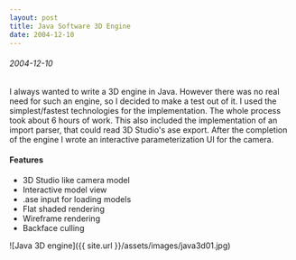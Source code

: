 ```yaml
---
layout: post
title: Java Software 3D Engine
date: 2004-12-10
---
```


###### 2004-12-10

I always wanted to write a 3D engine in Java. However there was no real need for
such an engine, so I decided to make a test out of it. I used the simplest/fastest
technologies for the implementation. The whole process took about 6 hours of work.
This also included the implementation of an import parser, that could read 3D Studio's
ase export. After the completion of the engine I wrote an interactive parameterization
UI for the camera.

#### Features
* 3D Studio like camera model
* Interactive model view
* .ase input for loading models
* Flat shaded rendering
* Wireframe rendering
* Backface culling

![Java 3D engine]({{ site.url }}/assets/images/java3d01.jpg)